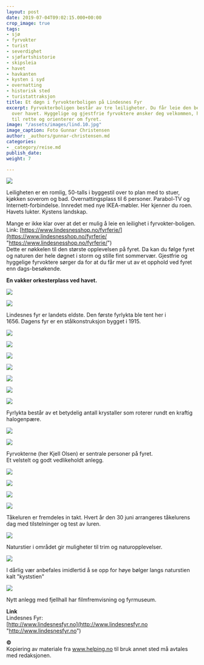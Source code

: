```yaml
---
layout: post
date: 2019-07-04T09:02:15.000+00:00
crop_image: true
tags:
- sjø
- fyrvokter
- turist
- severdighet
- sjøfartshistorie
- skipsleia
- havet
- havkanten
- kysten i syd
- overnatting
- historisk sted
- turistattraksjon
title: Et døgn i fyrvokterboligen på Lindesnes Fyr
excerpt: Fyrvokterboligen består av tre leiligheter. Du får leie den beste med panoramautsikt
  over havet. Hyggelige og gjestfrie fyrvoktere ønsker deg velkommen, hjelper deg
  til rette og orienterer om fyret.
image: "/assets/images/lind.10.jpg"
image_caption: Foto Gunnar Christensen
author: _authors/gunnar-christensen.md
categories:
- _category/reise.md
publish_date: 
weight: 7

---
```

![](http://www.helping.no/lind.13.jpg)

Leiligheten er en romlig, 50-talls i byggestil over to plan med to stuer, kjøkken soverom og bad. Overnattingsplass til 6 personer. Parabol-TV og Internett-forbindelse. Innredet med nye IKEA-møbler. Her kjenner du roen. Havets lukter. Kystens landskap.

Mange er ikke klar over at det er mulig å leie en leilighet i fyrvokter-boligen. Link: [https://www.lindesnesshop.no/fyrferie/](https://www.lindesnesshop.no/fyrferie/ "https://www.lindesnesshop.no/fyrferie/")  
Dette er nøkkelen til den største opplevelsen på fyret. Da kan du følge fyret og naturen der hele døgnet i storm og stille fint sommervær. Gjestfrie og hyggelige fyrvoktere sørger da for at du får mer ut av et opphold ved fyret enn dags-besøkende.

**En vakker orkesterplass ved havet.**

![](https://www.helping.no/lind.04.jpg)

![](https://www.helping.no/lind.25.jpg)

Lindesnes fyr er landets eldste. Den første fyrlykta ble tent her i  
1656\. Dagens fyr er en stålkonstruksjon bygget i 1915.

![](https://www.helping.no/lind.07.jpg)

![](http://www.helping.no/lind.17.jpg)

![](http://www.helping.no/lind.14.jpg)

![](http://www.helping.no/lind.31.jpg)

![](https://www.helping.no/lind.02.jpg)

![](http://www.helping.no/lind.03.jpg)

![](https://www.helping.no/lind.01.jpg)

Fyrlykta består av et betydelig antall krystaller som roterer rundt en kraftig halogenpære.

![](http://www.helping.no/lind.27.jpg)

![](http://www.helping.no/lind.28.jpg)

Fyrvokterne (her Kjell Olsen) er sentrale personer på fyret.  
Et velstelt og godt vedlikeholdt anlegg.

![](https://www.helping.no/lind.26.jpg)

![](http://www.helping.no/lind.30.jpg)

![](https://www.helping.no/lind.20.jpg)

![](http://www.helping.no/lind.16.jpg)

Tåkeluren er fremdeles in takt. Hvert år den 30 juni arrangeres tåkelurens dag med tilstelninger og test av luren.

![](http://www.helping.no/lind.24.jpg)

Naturstier i området gir muligheter til trim og naturopplevelser.

![](http://www.helping.no/lind.23.jpg)

I dårlig vær anbefales imidlertid å se opp for høye bølger langs naturstien kalt "kyststien"

![](http://www.helping.no/lind.11.jpg)

Nytt anlegg med fjellhall har filmfremvisning og fyrmuseum.

**Link**  
Lindesnes Fyr:  
[http://www.lindesnesfyr.no](http://www.lindesnesfyr.no "http://www.lindesnesfyr.no")

**©**  
Kopiering av materiale fra www.helping.no til bruk annet sted må avtales med redaksjonen.